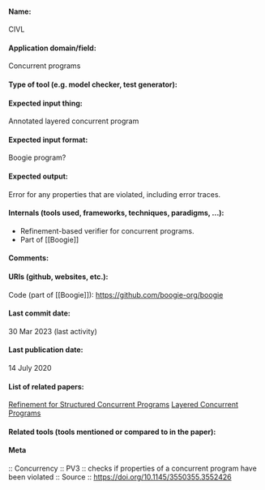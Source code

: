 #### Name:
CIVL

#### Application domain/field:
Concurrent programs

#### Type of tool (e.g. model checker, test generator):

#### Expected input thing:
Annotated layered concurrent program

#### Expected input format:
Boogie program?

#### Expected output:
Error for any properties that are violated, including error traces.

#### Internals (tools used, frameworks, techniques, paradigms, ...):
- Refinement-based verifier for concurrent programs.
- Part of [[Boogie]]

#### Comments:

#### URIs (github, websites, etc.):
Code (part of [[Boogie]]): https://github.com/boogie-org/boogie

#### Last commit date:
30 Mar 2023 (last activity)

#### Last publication date:
14 July 2020

#### List of related papers:
[Refinement for Structured Concurrent Programs](https://doi.org/10.1007/978-3-030-53288-8_14)
[Layered Concurrent Programs](https://doi.org/10.1007/978-3-319-96145-3_5)

#### Related tools (tools mentioned or compared to in the paper):

#### Meta
:: Concurrency
:: PV3 :: checks if properties of a concurrent program have been violated
:: Source :: https://doi.org/10.1145/3550355.3552426
